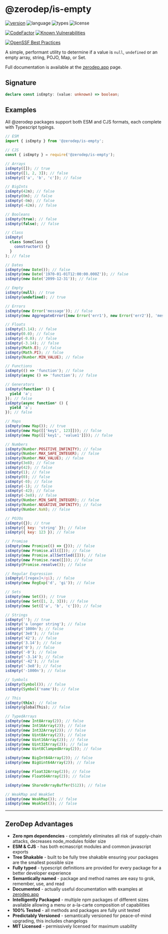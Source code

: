 # @zerodep/is-empty

[![version](https://img.shields.io/npm/v/@zerodep/is-empty?style=flat-square&color=blue)](https://www.npmjs.com/package/@zerodep/is-empty)
![language](https://img.shields.io/badge/typescript-100%25-blue?style=flat-square)
![types](https://img.shields.io/badge/types-included-blue?style=flat-square)
![license](https://img.shields.io/github/license/cdepage/zerodep?color=blue&style=flat-square)

[![CodeFactor](https://www.codefactor.io/repository/github/cdepage/zerodep/badge)](https://www.codefactor.io/repository/github/cdepage/zerodep)
[![Known Vulnerabilities](https://snyk.io/test/github/cdepage/zerodep/badge.svg)](https://snyk.io/test/github/cdepage/zerodep)

[![OpenSSF Best Practices](https://www.bestpractices.dev/projects/9225/badge)](https://www.bestpractices.dev/projects/9225)

A simple, performant utility to determine if a value is `null`, `undefined` or an empty array, string, POJO, Map, or Set.

Full documentation is available at the [zerodep.app](http://zerodep.app/#/is/empty) page.

## Signature

```typescript
declare const isEmpty: (value: unknown) => boolean;
```

## Examples

All @zerodep packages support both ESM and CJS formats, each complete with Typescript typings.

```javascript
// ESM
import { isEmpty } from '@zerodep/is-empty';

// CJS
const { isEmpty } = require('@zerodep/is-empty');
```

```javascript
// Arrays
isEmpty([]); // true
isEmpty([1, 2, 3]); // false
isEmpty(['a', 'b', 'c']); // false

// BigInts
isEmpty(42n); // false
isEmpty(0n); // false
isEmpty(-0n); // false
isEmpty(-42n); // false

// Booleans
isEmpty(true); // false
isEmpty(false); // false

// Class
isEmpty(
  class SomeClass {
    constructor() {}
  }
); // false

// Dates
isEmpty(new Date()); // false
isEmpty(new Date('1970-01-01T12:00:00.000Z')); // false
isEmpty(new Date('2099-12-31')); // false

// Empty
isEmpty(null); // true
isEmpty(undefined); // true

// Errors
isEmpty(new Error('message')); // false
isEmpty(new AggregateError([new Error('err1'), new Error('err2')], 'message')); // false

// Floats
isEmpty(3.14); // false
isEmpty(0.0); // false
isEmpty(-0.0); // false
isEmpty(-3.14); // false
isEmpty(Math.E); // false
isEmpty(Math.PI); // false
isEmpty(Number.MIN_VALUE); // false

// Functions
isEmpty(() => 'function'); // false
isEmpty(async () => 'function'); // false

// Generators
isEmpty(function* () {
  yield 'a';
}); // false
isEmpty(async function* () {
  yield 'a';
}); // false

// Maps
isEmpty(new Map()); // true
isEmpty(new Map([['key1', 123]])); // false
isEmpty(new Map([['key1', 'value1']])); // false

// Numbers
isEmpty(Number.POSITIVE_INFINITY); // false
isEmpty(Number.MAX_SAFE_INTEGER); // false
isEmpty(Number.MAX_VALUE); // false
isEmpty(3e8); // false
isEmpty(42); // false
isEmpty(1); // false
isEmpty(0); // false
isEmpty(-0); // false
isEmpty(-1); // false
isEmpty(-42); // false
isEmpty(-3e8); // false
isEmpty(Number.MIN_SAFE_INTEGER); // false
isEmpty(Number.NEGATIVE_INFINITY); // false
isEmpty(Number.NaN); // false

// POJOs
isEmpty({}); // true
isEmpty({ key: 'string' }); // false
isEmpty({ key: 123 }); // false

// Promise
isEmpty(new Promise(() => {})); // false
isEmpty(new Promise.all([])); // false
isEmpty(new Promise.allSettled([])); // false
isEmpty(new Promise.race([])); // false
isEmpty(Promise.resolve()); // false

// Regular Expression
isEmpty(/[regex]+/gi); // false
isEmpty(new RegExp('d', 'gi')); // false

// Sets
isEmpty(new Set()); // true
isEmpty(new Set([1, 2, 3])); // false
isEmpty(new Set(['a', 'b', 'c'])); // false

// Strings
isEmpty(''); // true
isEmpty('a longer string'); // false
isEmpty('1000n'); // false
isEmpty('3e8'); // false
isEmpty('42'); // false
isEmpty('3.14'); // false
isEmpty('0'); // false
isEmpty('-0'); // false
isEmpty('-3.14'); // false
isEmpty('-42'); // false
isEmpty('-3e8'); // false
isEmpty('-1000n'); // false

// Symbols
isEmpty(Symbol()); // false
isEmpty(Symbol('name')); // false

// This
isEmpty(this); // false
isEmpty(globalThis); // false

// TypedArrays
isEmpty(new Int8Array(2)); // false
isEmpty(new Int16Array(2)); // false
isEmpty(new Int32Array(2)); // false
isEmpty(new Uint8Array(2)); // false
isEmpty(new Uint16Array(2)); // false
isEmpty(new Uint32Array(2)); // false
isEmpty(new Uint8ClampedArray(2)); // false

isEmpty(new BigInt64Array(2)); // false
isEmpty(new BigUint64Array(2)); // false

isEmpty(new Float32Array(2)); // false
isEmpty(new Float64Array(2)); // false

isEmpty(new SharedArrayBuffer(512)); // false

// WeakMap and WeakSet
isEmpty(new WeakMap()); // false
isEmpty(new WeakSet()); // false
```

---

## ZeroDep Advantages

- **Zero npm dependencies** - completely eliminates all risk of supply-chain attacks, decreases node_modules folder size
- **ESM & CJS** - has both ecmascript modules and common javascript exports
- **Tree Shakable** - built to be fully tree shakable ensuring your packages are the smallest possible size
- **Fully typed** - typescript definitions are provided for every package for a better developer experience
- **Semantically named** - package and method names are easy to grok, remember, use, and read
- **Documented** - actually useful documentation with examples at [zerodep.app](https://zerodep.app)
- **Intelligently Packaged** - multiple npm packages of different sizes available allowing a menu or a-la-carte composition of capabilities
- **100% Tested** - all methods and packages are fully unit tested
- **Predictably Versioned** - semantically versioned for peace-of-mind upgrading, this includes changelogs
- **MIT Licensed** - permissively licensed for maximum usability
